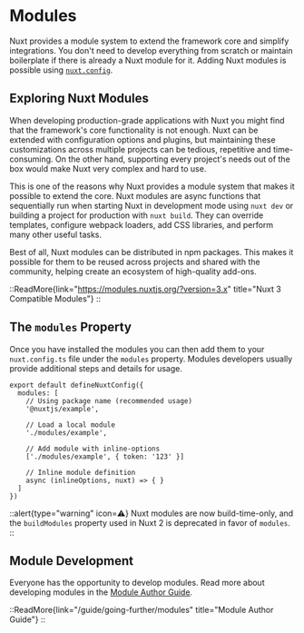 # Modules

Nuxt provides a module system to extend the framework core and simplify integrations. You don't need to develop everything from scratch or maintain boilerplate if there is already a Nuxt module for it. Adding Nuxt modules is possible using [`nuxt.config`](/api/configuration/nuxt.config#modules).

## Exploring Nuxt Modules

When developing production-grade applications with Nuxt you might find that the framework's core functionality is not enough. Nuxt can be extended with configuration options and plugins, but maintaining these customizations across multiple projects can be tedious, repetitive and time-consuming. On the other hand, supporting every project's needs out of the box would make Nuxt very complex and hard to use.

This is one of the reasons why Nuxt provides a module system that makes it possible to extend the core. Nuxt modules are async functions that sequentially run when starting Nuxt in development mode using `nuxt dev` or building a project for production with `nuxt build`. They can override templates, configure webpack loaders, add CSS libraries, and perform many other useful tasks.

Best of all, Nuxt modules can be distributed in npm packages. This makes it possible for them to be reused across projects and shared with the community, helping create an ecosystem of high-quality add-ons.

::ReadMore{link="https://modules.nuxtjs.org/?version=3.x" title="Nuxt 3 Compatible Modules"}
::

## The `modules` Property

Once you have installed the modules you can then add them to your `nuxt.config.ts` file under the `modules` property. Modules developers usually provide additional steps and details for usage.

```ts{}[nuxt.config.ts]
export default defineNuxtConfig({
  modules: [
    // Using package name (recommended usage)
    '@nuxtjs/example',

    // Load a local module
    './modules/example',

    // Add module with inline-options
    ['./modules/example', { token: '123' }]

    // Inline module definition
    async (inlineOptions, nuxt) => { }
  ]
})
```

::alert{type="warning" icon=⚠️}
Nuxt modules are now build-time-only, and the `buildModules` property used in Nuxt 2 is deprecated in favor of `modules`.
::

## Module Development

Everyone has the opportunity to develop modules. Read more about developing modules in the [Module Author Guide](/guide/going-further/modules).

::ReadMore{link="/guide/going-further/modules" title="Module Author Guide"}
::
